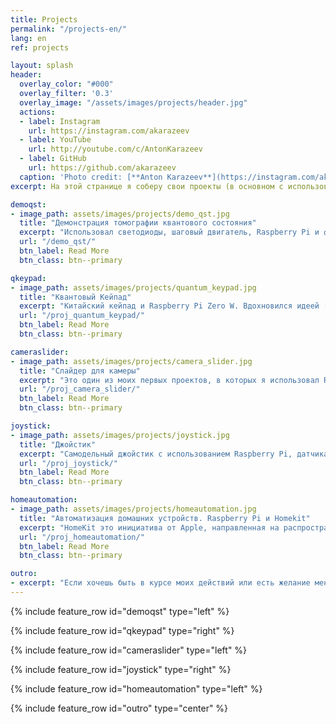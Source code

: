 ```yaml
---
title: Projects
permalink: "/projects-en/"
lang: en
ref: projects

layout: splash
header:
  overlay_color: "#000"
  overlay_filter: '0.3'
  overlay_image: "/assets/images/projects/header.jpg"
  actions:
  - label: Instagram
    url: https://instagram.com/akarazeev
  - label: YouTube
    url: http://youtube.com/c/AntonKarazeev
  - label: GitHub
    url: https://github.com/akarazeev
  caption: 'Photo credit: [**Anton Karazeev**](https://instagram.com/akarazeev)'
excerpt: На этой странице я соберу свои проекты (в основном с использованием Raspberry Pi и Arduino).

demoqst:
- image_path: assets/images/projects/demo_qst.jpg
  title: "Демонстрация томографии квантового состояния"
  excerpt: "Использовал светодиоды, шаговый двигатель, Raspberry Pi и фигурку \"нолик/единичка\", которую мне подарили из IBM"
  url: "/demo_qst/"
  btn_label: Read More
  btn_class: btn--primary

qkeypad:
- image_path: assets/images/projects/quantum_keypad.jpg
  title: "Квантовый Кейпад"
  excerpt: "Китайский кейпад и Raspberry Pi Zero W. Вдохновился идеей [Model Q](https://qiskit.org/modelq/), которую в качестве первоапрельской шутки в 2018 году представил QISKit (подразделение IBM, занимающееся разработкой квантового компьютера). Из IBM мне прислали различные подарки, когда увидели мой [пост в Twitter'e](https://twitter.com/antonkarazeev/status/981671571319336960)"
  url: "/proj_quantum_keypad/"
  btn_label: Read More
  btn_class: btn--primary

cameraslider:
- image_path: assets/images/projects/camera_slider.jpg
  title: "Слайдер для камеры"
  excerpt: "Это один из моих первых проектов, в которых я использовал Raspberry Pi. После покупки всех необходимых деталей я принялся сверлить и крутить винты. Получилось довольно прикольно (по ссылке есть 2 видео -- демонстрация работы и снятый таймлепс)"
  url: "/proj_camera_slider/"
  btn_label: Read More
  btn_class: btn--primary

joystick:
- image_path: assets/images/projects/joystick.jpg
  title: "Джойстик"
  excerpt: "Самодельный джойстик с использованием Raspberry Pi, датчика воды и аналогового стика"
  url: "/proj_joystick/"
  btn_label: Read More
  btn_class: btn--primary

homeautomation:
- image_path: assets/images/projects/homeautomation.jpg
  title: "Автоматизация домашних устройств. Raspberry Pi и Homekit"
  excerpt: "HomeKit это инициатива от Apple, направленная на распространение такого понятия как \"умный дом\" (дом умнее не становится, лишь что-то можно автоматизировать). На данный момент я автоматизировал освещение вокруг моего рабочего места. Есть [туториал](/home-automation-homekit/) по настройке сервера homebridge на Raspberry Pi"
  url: "/proj_homeautomation/"
  btn_label: Read More
  btn_class: btn--primary

outro:
- excerpt: "Если хочешь быть в курсе моих действий или есть желание меня поддержать, то такие возможности есть --&nbsp;[<i class=\"fab fa-twitter\"></i> @antonkarazeev](https://twitter.com/antonkarazeev){: .btn .btn--twitter} и [<i class=\"fab fa-paypal\"></i> Поддержать](https://www.paypal.me/akarazeev){: .btn .btn--success}"
---
```


{% include feature_row id="demoqst" type="left" %}

{% include feature_row id="qkeypad" type="right" %}

{% include feature_row id="cameraslider" type="left" %}

{% include feature_row id="joystick" type="right" %}

{% include feature_row id="homeautomation" type="left" %}

{% include feature_row id="outro" type="center" %}
